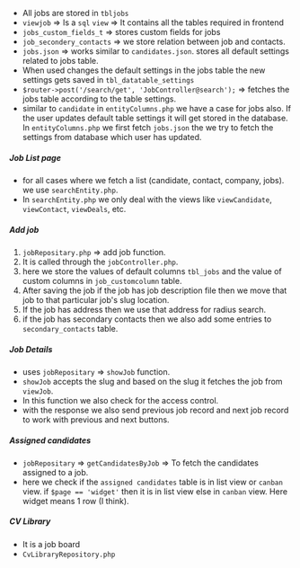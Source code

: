 - All jobs are stored in `tbljobs`
- `viewjob` => Is  a `sql` `view` => It contains all the tables required in frontend
- `jobs_custom_fields_t` => stores custom fields for jobs
- `job_secondery_contacts` => we store relation between job and contacts.
- `jobs.json` => works similar to `candidates.json`. stores all default settings related to jobs table. 
- When used changes the default settings in the jobs table the new settings gets saved in `tbl_datatable_settings` 
- `$router->post('/search/get', 'JobController@search');` => fetches the jobs table according to the table settings.
- similar to `candidate` in `entityColumns.php` we have a case for jobs also. If the user updates default table settings it will get stored in the database. In `entityColumns.php` we first fetch `jobs.json` the we try to fetch the settings from database which user has updated.
##### Job List page
- for all cases where we fetch a list (candidate, contact, company, jobs). we use `searchEntity.php`.
- In `searchEntity.php` we only deal with the views like `viewCandidate`, `viewContact`, `viewDeals`, etc.

##### Add job
1. `jobRepositary.php` => add job function.
2. It is called through the `jobController.php`.
3. here we store the values of default columns `tbl_jobs` and the value of custom columns in `job_customcolumn` table.
4. After saving the job if the job has job description file then we move that job to that particular job's slug location.
5. If the job has address then we use that address for radius search.
6. if the job has secondary contacts then we also add some entries to `secondary_contacts` table.
##### Job Details
- uses `jobRepositary` => `showJob` function.
- `showJob` accepts the slug and based on the slug it fetches the job from `viewJob`.
- In this function we also check for the access control. 
- with the response we also send previous job record and next job record to work with previous and next buttons.
##### Assigned candidates
- `jobRepositary` => `getCandidatesByJob` => To fetch the candidates assigned to a job.
- here we check if the `assigned candidates` table is in list view or `canban` view. if `$page == 'widget'` then it is in list view else in `canban` view. Here widget means 1 row (I think).

##### CV Library
- It is a job board
- `CvLibraryRepository.php`

